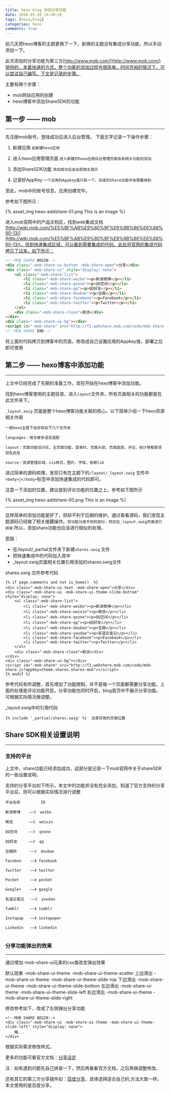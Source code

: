 ```yaml
---
title: hexo blog 添加分享功能
date: 2018-05-28 19:49:26
tags: [hexo,blog]
categories: hexo
comments: true
---
```



前几天把hexo博客的主题更换了一下，新换的主题没有集成分享功能，所以手动添加一下。

此次添加的分享功能为第三方[http://www.mob.com/](http://www.mob.com/)提供的，本着快速的方式，整个功能的添加过程也很简单。时间充裕的情况下，可以尝试自己编写。下文是记录的步骤。

<!-- more -->

主要有两个步骤：

* mob网站应用的创建
* hexo博客中添加ShareSDK的功能

## 第一步 —— mob
---

先注册mob账号，登陆成功后进入后台管理。 下面文字记录一下操作步骤：

1. 新建应用 `如新建hexo应用`

2. 进入hexo应用管理页面 `进入新建的hexo应用后台管理页面会有相关功能的添加`

3. 添加ShareSDK功能 `添加成功后会出现相关提示`

4. 记录好AppKey  `一个应用的Appkey值只有一个，后续的Share功能中会需要用到`

至此，mob中的账号信息，应用创建完毕。

参考如下图所示：

{% asset_img hexo-addshare-01.png This is an image %}


进入mob官网中的产品文档区，找到web集成文档[http://wiki.mob.com/%E5%BF%AB%E9%80%9F%E9%9B%86%E6%88%90-13/](http://wiki.mob.com/%E5%BF%AB%E9%80%9F%E9%9B%86%E6%88%90-13/)。找到快速集成区域，可以看到需要集成的代码。此处将官网的集成代码拷贝了过来，如下所示：

```HTML
<!--MOB SHARE BEGIN-->
<div class="-mob-share-ui-button -mob-share-open">分享</div>
<div class="-mob-share-ui" style="display: none">
    <ul class="-mob-share-list">
        <li class="-mob-share-weibo"><p>新浪微博</p></li>
        <li class="-mob-share-qzone"><p>QQ空间</p></li>
        <li class="-mob-share-qq"><p>QQ好友</p></li>
        <li class="-mob-share-douban"><p>豆瓣</p></li>
        <li class="-mob-share-facebook"><p>Facebook</p></li>
        <li class="-mob-share-twitter"><p>Twitter</p></li>
    </ul>
    <div class="-mob-share-close">取消</div>
</div>
<div class="-mob-share-ui-bg"></div>
<script id="-mob-share" src="http://f1.webshare.mob.com/code/mob-share.js?appkey=你的appkey"></script>
<!--MOB SHARE END-->
```

将上面的代码拷贝到博客中的页面，修改成自己设置应用的Appkey值，部署之后即可使用


## 第二步 —— hexo博客中添加功能

---

上文中已经完成了先期的准备工作，现在开始在hexo博客中添加功能。

找到hexo博客使用的主题目录，进入`layout`文件夹，所有页面相关的功能都是在此文件夹下。

`_layout.swig` 页面是整个hexo博客功能关联的核心。以下简单介绍一下hexo资源相关作用

```
一般hexo主题下会存有如下几个文件夹

languages：用与做多语言适配

layout：页面功能设计区，主页面功能，菜单栏，页面头部，页面底部，评论，统计等都是添加在此处

source：资源管理区域，css样式，图片，字体，依赖lib

```

进过简单的源码梳理，发现只有在主题下的`/layout/_layout.swig` 文件中`<body></body>`标签中添加快速集成的代码即可。

注意一下添加的位置，建议放到评论功能的位置之上。参考如下图所示

{% asset_img hexo-addshare-00.png This is an image %}

---

这样简单的添加功能是好了，但却不利于后期的维护。通过查看源码，我们发现主题源码已经做了相关接藕操作。`将功能分成不同的部分，然后在_layout.swig页面进行拼装` 所以，添加share功能也应该进行相似的处理。

思路：

* 在/layout/_partial文件夹下新建`shares.swig` 文件
* 把快速集成中的代码加入其中
* _layout.swig页面相关位置引用添加的shares.swig文件

shares.swig 文件参考代码

```
{% if page.comments and not is_home()  %}
<div class="-mob-share-ui-text -mob-share-open">分享</div>
<div class="-mob-share-ui -mob-share-ui-theme-slide-bottom" style="display: none">
    <ul class="-mob-share-list">
        <li class="-mob-share-weibo"><p>新浪微博</p></li>
        <li class="-mob-share-weixin"><p>微信</p></li>
        <li class="-mob-share-qzone"><p>QQ空间</p></li>
        <li class="-mob-share-qq"><p>QQ好友</p></li>
        <li class="-mob-share-douban"><p>豆瓣</p></li>
        <li class="-mob-share-youdao"><p>有道云笔记</p></li>
        <li class="-mob-share-facebook"><p>Facebook</p></li>
        <li class="-mob-share-twitter"><p>Twitter</p></li>
    </ul>
    <div class="-mob-share-close">取消</div>
</div>
<div class="-mob-share-ui-bg"></div>
<script id="-mob-share" src="http://f1.webshare.mob.com/code/mob-share.js?appkey=theme.shares.shares-mob"></script>
{% endif %}
```

参考代码有所调整，首先增加了功能限制，并不是每一个页面都需要分享功能。上面的处理是评论功能开启，分享功能也同时开启，blog首页中不展示分享功能。可根据实际情况做调整。

_layout.swig中的引用代码

```
{% include '_partial/shares.swig' %}  注意存放的页面位置
```


## Share SDK相关设置说明

---

### 支持的平台

上文中，share功能已经添加成功，这部分是记录一下mob官网中关于shareSDK的一些设置说明。

支持的分享平台如下所示，本文中的功能并没有完全添加，知道了官方支持的分享平台后，则可以根据实际情况进行调整

```
平台名称   		 ID   

新浪微博    ——》 weibo  

微信       ——》 weixin 

QQ空间     ——》 qzone 

QQ好友     ——》 qq 

豆瓣网      ——》 douban 

Faceboo    ——》 facebook 

Twitter    ——》 twitter  

Pocket     ——》 pocket  

Google+    ——》 google  

有道云笔记   ——》 youdao  

Tumblr     ——》 tumblr  

Instapap   ——》 instapaper  

Linkedin   ——》 linkedin 


```
### 分享功能弹出的效果

---

通过增加-mob-share-ui元素的css类改变弹出效果

默认效果 -mob-share-ui-theme -mob-share-ui-theme-scatter
上边滑出 -mob-share-ui-theme -mob-share-ui-theme-slide-top
下边滑出 -mob-share-ui-theme -mob-share-ui-theme-slide-bottom
左边滑出 -mob-share-ui-theme -mob-share-ui-theme-slide-left
右边滑出 -mob-share-ui-theme -mob-share-ui-theme-slide-right

修改参考如下，改成了左侧弹出分享功能

```
<!--MOB SHARE BEGIN-->
<div class="-mob-share-ui -mob-share-ui-theme -mob-share-ui-theme-slide-left" style="display: none">
    略...
</div>
```

根据实际需求修改样式。

更多的功能可看官方文档：[分享设定](http://wiki.mob.com/%E5%88%86%E4%BA%AB%E8%AE%BE%E5%AE%9A/)

注：如有遇到问题先自己排查一下，然后再看看官方文档，之后再做调整修改。

还有其它的第三方分享插件如：[百度分享](http://share.baidu.com/)，具体选择适合自己的,方法大致一样。本文使用的是百度分享。



